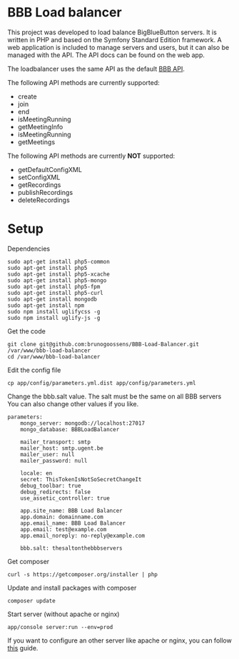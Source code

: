 BBB Load balancer
========================

This project was developed to load balance BigBlueButton servers.
It is written in PHP and based on the Symfony Standard Edition framework.
A web application is included to manage servers and users, but it can also be managed with the API. The API docs can be found on the web app.

The loadbalancer uses the same API as the default [BBB API](https://code.google.com/p/bigbluebutton/wiki/API).

The following API methods are currently supported:

- create
- join
- end
- isMeetingRunning
- getMeetingInfo
- isMeetingRunning
- getMeetings

The following API methods are currently **NOT** supported:

- getDefaultConfigXML
- setConfigXML
- getRecordings
- publishRecordings
- deleteRecordings

# Setup #

Dependencies

	sudo apt-get install php5-common
	sudo apt-get install php5
	sudo apt-get install php5-xcache
	sudo apt-get install php5-mongo
	sudo apt-get install php5-fpm
	sudo apt-get install php5-curl
	sudo apt-get install mongodb
	sudo apt-get install npm
	sudo npm install uglifycss -g
	sudo npm install uglify-js -g

Get the code

	git clone git@github.com:brunogoossens/BBB-Load-Balancer.git /var/www/bbb-load-balancer
	cd /var/www/bbb-load-balancer

Edit the config file

	cp app/config/parameters.yml.dist app/config/parameters.yml

Change the bbb.salt value. The salt must be the same on all BBB servers
You can also change other values if you like.

```
parameters:
    mongo_server: mongodb://localhost:27017
    mongo_database: BBBLoadBalancer

    mailer_transport: smtp
    mailer_host: smtp.ugent.be
    mailer_user: null
    mailer_password: null

    locale: en
    secret: ThisTokenIsNotSoSecretChangeIt
    debug_toolbar: true
    debug_redirects: false
    use_assetic_controller: true

    app.site_name: BBB Load Balancer
    app.domain: domainname.com
    app.email_name: BBB Load Balancer
    app.email: test@example.com
    app.email_noreply: no-reply@example.com

    bbb.salt: thesaltonthebbbservers
```

Get composer

	curl -s https://getcomposer.org/installer | php

Update and install packages with composer

	composer update

Start server (without apache or nginx)

	app/console server:run --env=prod

If you want to configure an other server like apache or nginx, you can follow [this](http://symfony.com/doc/current/cookbook/configuration/web_server_configuration.html) guide.